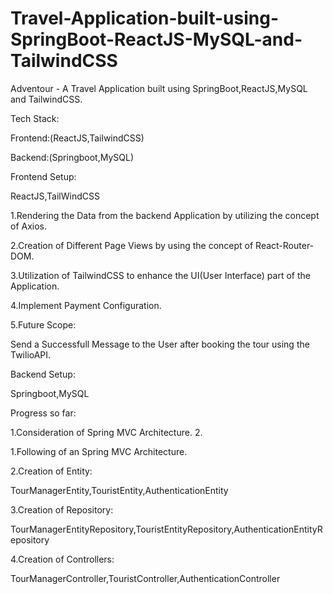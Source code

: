 # Travel-Application-built-using-SpringBoot-ReactJS-MySQL-and-TailwindCSS
Adventour - A Travel Application built using SpringBoot,ReactJS,MySQL and TailwindCSS.

Tech Stack:

Frontend:(ReactJS,TailwindCSS)

Backend:(Springboot,MySQL)


Frontend Setup:

ReactJS,TailWindCSS

1.Rendering the Data from the backend Application by utilizing the concept of Axios.

2.Creation of Different Page Views by using the concept of React-Router-DOM.

3.Utilization of TailwindCSS to enhance the UI(User Interface) part of the Application.

4.Implement Payment Configuration.

5.Future Scope:

Send a Successfull Message to the User after booking the tour using the TwilioAPI.



Backend Setup: 

Springboot,MySQL

Progress so far:

1.Consideration of Spring MVC Architecture.
2.

1.Following of an Spring MVC Architecture.

2.Creation of Entity:

TourManagerEntity,TouristEntity,AuthenticationEntity

3.Creation of Repository:

TourManagerEntityRepository,TouristEntityRepository,AuthenticationEntityRepository

4.Creation of Controllers:

TourManagerController,TouristController,AuthenticationController
